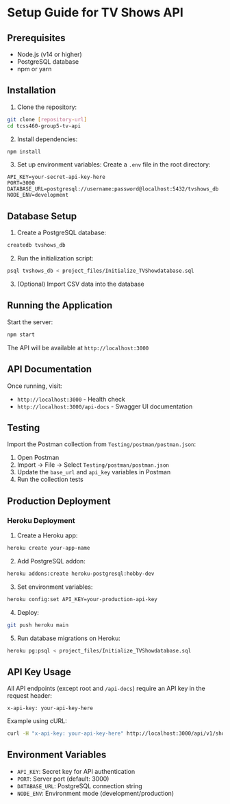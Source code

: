 # Setup Guide for TV Shows API

## Prerequisites

- Node.js (v14 or higher)
- PostgreSQL database
- npm or yarn

## Installation

1. Clone the repository:
```bash
git clone [repository-url]
cd tcss460-group5-tv-api
```

2. Install dependencies:
```bash
npm install
```

3. Set up environment variables:
Create a `.env` file in the root directory:
```env
API_KEY=your-secret-api-key-here
PORT=3000
DATABASE_URL=postgresql://username:password@localhost:5432/tvshows_db
NODE_ENV=development
```

## Database Setup

1. Create a PostgreSQL database:
```bash
createdb tvshows_db
```

2. Run the initialization script:
```bash
psql tvshows_db < project_files/Initialize_TVShowdatabase.sql
```

3. (Optional) Import CSV data into the database

## Running the Application

Start the server:
```bash
npm start
```

The API will be available at `http://localhost:3000`

## API Documentation

Once running, visit:
- `http://localhost:3000` - Health check
- `http://localhost:3000/api-docs` - Swagger UI documentation

## Testing

Import the Postman collection from `Testing/postman/postman.json`:
1. Open Postman
2. Import -> File -> Select `Testing/postman/postman.json`
3. Update the `base_url` and `api_key` variables in Postman
4. Run the collection tests

## Production Deployment

### Heroku Deployment

1. Create a Heroku app:
```bash
heroku create your-app-name
```

2. Add PostgreSQL addon:
```bash
heroku addons:create heroku-postgresql:hobby-dev
```

3. Set environment variables:
```bash
heroku config:set API_KEY=your-production-api-key
```

4. Deploy:
```bash
git push heroku main
```

5. Run database migrations on Heroku:
```bash
heroku pg:psql < project_files/Initialize_TVShowdatabase.sql
```

## API Key Usage

All API endpoints (except root and `/api-docs`) require an API key in the request header:
```
x-api-key: your-api-key-here
```

Example using cURL:
```bash
curl -H "x-api-key: your-api-key-here" http://localhost:3000/api/v1/shows
```

## Environment Variables

- `API_KEY`: Secret key for API authentication
- `PORT`: Server port (default: 3000)
- `DATABASE_URL`: PostgreSQL connection string
- `NODE_ENV`: Environment mode (development/production)
